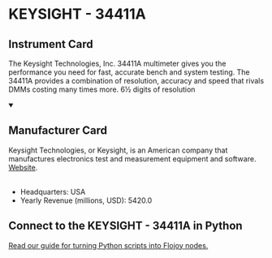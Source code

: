 
# KEYSIGHT - 34411A

## Instrument Card

The Keysight Technologies, Inc. 34411A multimeter gives you the performance you need for fast, accurate bench and system testing. The 34411A provides a combination of resolution, accuracy and speed that rivals DMMs costing many times more. 6½ digits of resolution

<details open>
<summary><h2>Manufacturer Card</h2></summary>
Keysight Technologies, or Keysight, is an American company that manufactures electronics test and measurement equipment and software. <a href="https://www.keysight.com/us/en/home.html">Website</a>.
<br></br>
<ul>
  <li>Headquarters: USA</li>
  <li>Yearly Revenue (millions, USD): 5420.0</li>
</ul>
</details>

## Connect to the KEYSIGHT - 34411A in Python

[Read our guide for turning Python scripts into Flojoy nodes.](https://docs.flojoy.ai/custom-nodes/creating-custom-node/)



